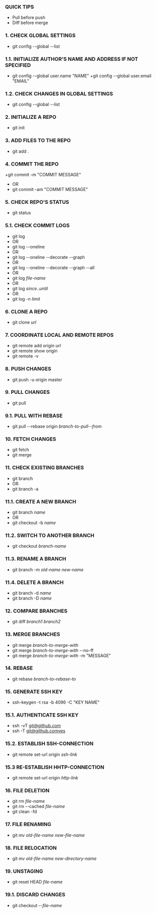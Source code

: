 ### QUICK TIPS
+ Pull before push
+ Diff before merge

### 1. CHECK GLOBAL SETTINGS
+ git config --global --list 

### 1.1. INITIALIZE AUTHOR'S NAME AND ADDRESS IF NOT SPECIFIED
+ git config --global user.name "NAME"
+git config --global user.email "EMAIL"

### 1.2. CHECK CHANGES IN GLOBAL SETTINGS
+ git config --global --list

### 2. INITIALIZE A REPO
+ git init

### 3. ADD FILES TO THE REPO
+ git add .

### 4. COMMIT THE REPO
+git commit -m "COMMIT MESSAGE"
+ OR
+ git commit -am "COMMIT MESSAGE"

### 5. CHECK REPO'S STATUS
+ git status

### 5.1. CHECK COMMIT LOGS
+ git log
+ OR
+ git log --oneline
+ OR
+ git log --oneline --decorate --graph
+ OR
+ git log --oneline --decorate --graph --all
+ OR
+ git log *file-name*
+ OR
+ git log *since*..*until*
+ OR
+ git log -n *limit*
  
### 6. CLONE A REPO
+ git clone *url*

### 7. COORDINATE LOCAL AND REMOTE REPOS
+ git remote add origin *url*
+ git remote show origin
+ git remote -v
  
### 8. PUSH CHANGES
+ git push -u origin master

### 9. PULL CHANGES
+ git pull

### 9.1. PULL WITH REBASE
+ git pull --rebase origin *branch-to-pull--from*

### 10. FETCH CHANGES
+ git fetch
+ git merge

### 11. CHECK EXISTING BRANCHES
+ git branch
+ OR
+ git branch -a

### 11.1. CREATE A NEW BRANCH
+ git branch *name*
+ OR
+ git checkout -b *name*

### 11.2. SWITCH TO ANOTHER BRANCH
+ git checkout *branch-name*

### 11.3. RENAME A BRANCH
+ git branch -m *old-name* *new-name*

### 11.4. DELETE A BRANCH
+ git branch -d *name*
+ git branch -D *name*
  
### 12. COMPARE BRANCHES
+ git diff *branch1* *branch2*

### 13. MERGE BRANCHES
+ git merge *branch-to-merge-with*
+ git merge *branch-to-merge-with* --no-ff
+ git merge *branch-to-merge-with* -m "MESSAGE"

### 14. REBASE
+ git rebase *branch-to-rebase-to*
  
### 15. GENERATE SSH KEY
+ ssh-keygen -t rsa -b 4096 -C "KEY NAME"

### 15.1. AUTHENTICATE SSH KEY
+ ssh -vT git@github.com
+ ssh -T git@github.comyes

### 15.2. ESTABLISH SSH-CONNECTION
+ git remote set-url origin *ssh-link*

### 15.3 RE-ESTABLISH HHTP-CONNECTION
+ git remote set-url origin *http-link*

### 16. FILE DELETION
+ git rm *file-name*
+ git rm --cached *file-name*
+ git clean -fd

### 17. FILE RENAMING
+ git mv *old-file-name* *new-file-name*

### 18. FILE RELOCATION
+ git mv *old-file-name* *new-directory-name*

### 19. UNSTAGING
+ git reset HEAD *file-name*

### 19.1. DISCARD CHANGES
+ git checkout --*file-name*
